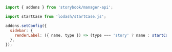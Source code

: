 ```js filename=".storybook/manager.js" renderer="common" language="js"
import { addons } from 'storybook/manager-api';

import startCase from 'lodash/startCase.js';

addons.setConfig({
  sidebar: {
    renderLabel: ({ name, type }) => (type === 'story' ? name : startCase(name)),
  },
});
```
